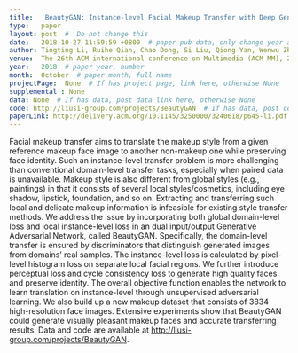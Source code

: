 ```yaml
---
title:  'BeautyGAN: Instance-level Facial Makeup Transfer with Deep Generative Adversarial Network'  #  Paper title, covered by ''
type:   paper
layout: post  #  Do not change this
date:   2018-10-27 11:59:59 +0800  # paper pub data, only change year and month according to this format
author: Tingting Li, Ruihe Qian, Chao Dong, Si Liu, Qiong Yan, Wenwu Zhu, Liang Lin  # authors information
venue:  The 26th ACM international conference on Multimedia (ACM MM), 2018  # Where it be, ICCV and CVPR remove IEEE Conference on, 
year:   2018  # paper year, number
month:  October  # paper month, full name
projectPage:  None  # If has project page, link here, otherwise None
supplemental : None
data: None  # If has data, post data link here, otherwise None
code: http://liusi-group.com/projects/BeautyGAN  # If has data, post code link here, otherwise None
paperLink: http://delivery.acm.org/10.1145/3250000/3240618/p645-li.pdf?ip=210.75.253.250&id=3240618&acc=ACTIVE%20SERVICE&key=33E289E220520BFB%2E6FFDCCEC948C43C2%2E4D4702B0C3E38B35%2E4D4702B0C3E38B35&__acm__=1562659192_63aae75de8b7648a6f6717dfffad5b78  # post paper pdf link here
---
```


Facial makeup transfer aims to translate the makeup style from a given reference makeup face image to another non-makeup one while preserving face identity. Such an instance-level transfer problem is more challenging than conventional domain-level transfer tasks, especially when paired data is unavailable. Makeup style is also different from global styles (e.g., paintings) in that it consists of several local styles/cosmetics, including eye shadow, lipstick, foundation, and so on. Extracting and transferring such local and delicate makeup information is infeasible for existing style transfer methods. We address the issue by incorporating both global domain-level loss and local instance-level loss in an dual input/output Generative Adversarial Network, called BeautyGAN. Specifically, the domain-level transfer is ensured by discriminators that distinguish generated images from domains’ real samples. The instance-level loss is calculated by pixel-level histogram loss on separate local facial regions. We further introduce perceptual loss and cycle consistency loss to generate high quality faces and preserve identity. The overall objective function enables the network to learn translation on instance-level through unsupervised adversarial learning. We also build up a new makeup dataset that consists of 3834 high-resolution face images. Extensive experiments show that BeautyGAN could generate visually pleasant makeup faces and accurate transferring results. Data and code are available at http://liusi-group.com/projects/BeautyGAN.